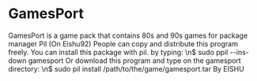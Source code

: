 # GamesPort
GamesPort is a game pack that contains 80s and 90s games for package manager Pil (On Eishu92)
People can copy and distribute this program freely.
You can install this package with pil.
by typing: 
\n$ sudo ppil --ins-down gamesport
Or download this program and type on the gamesport directory:
\n$ sudo pil install /path/to/the/game/gamesport.tar
By EISHU
